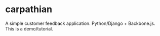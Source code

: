 carpathian
==========

A simple customer feedback application. Python/Django + Backbone.js. 
This is a demo/tutorial.
